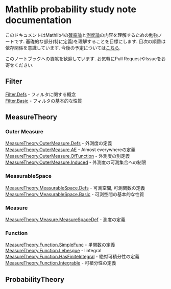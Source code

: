 Mathlib probability study note documentation
============================================

このドキュメントはMathlib4の[確率論](https://github.com/leanprover-community/mathlib4/tree/master/Mathlib/Probability)と[測度論](https://github.com/leanprover-community/mathlib4/tree/master/Mathlib/MeasureTheory)の内容を理解するための勉強ノートです. 基礎的な部分(特に定義)を理解することを目標にします. 目次の順番は依存関係を意識しています. 今後の予定については[こちら](plan.md).

このノートブックへの貢献を歓迎しています. お気軽にPull RequestやIssueをお寄せください.

## Filter
[Filter.Defs](Filter/Defs.md) - フィルタに関する概念  
[Filter.Basic](Filter/Basic.md) - フィルタの基本的な性質  

## MeasureTheory

### Outer Measure

[MeasureTheory.OuterMeasure.Defs](MeasureTheory/OuterMeasure/Defs.md) - 外測度の定義  
[MeasureTheory.OuterMeasure.AE](MeasureTheory/OuterMeasure/AE.md) - Almost everywhereの定義  
[MeasureTheory.OuterMeasure.OfFunction](MeasureTheory/OuterMeasure/OfFunction.md) - 外測度の別定義  
[MeasureTheory.OuterMeasure.Induced](MeasureTheory/OuterMeasure/Induced.md) - 外測度の可測集合への制限  

### MeasurableSpace

[MeasureTheory.MeasurableSpace.Defs](MeasureTheory/MeasurableSpace/Defs.md) - 可測空間, 可測関数の定義  
[MeasureTheory.MeasurableSpace.Basic](MeasureTheory/MeasurableSpace/Basic.md) - 可測空間の基本的な性質  
### Measure

[MeasureTheory.Measure.MeasureSpaceDef](MeasureTheory/Measure/MeasureSpaceDef.md) - 測度の定義  

### Function

[MeasureTheory.Function.SimpleFunc](MeasureTheory/Function/SimpleFunc.md) - 単関数の定義  
[MeasureTheory.Function.Lebesgue](MeasureTheory/Function/Lebesgue.md) - lintegral   
[MeasureTheory.Function.HasFiniteIntegral](MeasureTheory/Function/HasFiniteIntegral.md) - 絶対可積分性の定義  
[MeasureTheory.Function.Integrable](MeasureTheory/Function/Integrable.md) - 可積分性の定義

## ProbabilityTheory